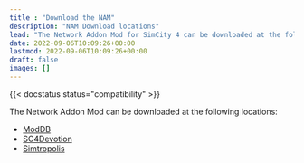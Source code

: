 ```yaml
---
title : "Download the NAM"
description: "NAM Download locations"
lead: "The Network Addon Mod for SimCity 4 can be downloaded at the following locations."
date: 2022-09-06T10:09:26+00:00
lastmod: 2022-09-06T10:09:26+00:00
draft: false
images: []
---
```


{{< docstatus status="compatibility" >}}

The Network Addon Mod can be downloaded at the following locations:

* [ModDB](https://www.moddb.com/mods/network-addon-mod)
* [SC4Devotion](https://www.sc4devotion.com/csxlex/lex_filedesc.php?lotGET=851)
* [Simtropolis](https://community.simtropolis.com/files/file/26793-network-addon-mod-nam-cross-platform/)

